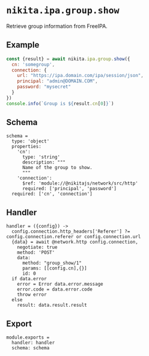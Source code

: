 
# `nikita.ipa.group.show`

Retrieve group information from FreeIPA.

## Example

```js
const {result} = await nikita.ipa.group.show({
  cn: 'somegroup',
  connection: {
    url: "https://ipa.domain.com/ipa/session/json",
    principal: "admin@DOMAIN.COM",
    password: "mysecret"
  }
})
console.info(`Group is ${result.cn[0]}`)
```

## Schema

    schema =
      type: 'object'
      properties:
        'cn':
          type: 'string'
          description: """
          Name of the group to show.
          """
        'connection':
          $ref: 'module://@nikitajs/network/src/http'
          required: ['principal', 'password']
      required: ['cn', 'connection']

## Handler

    handler = ({config}) ->
      config.connection.http_headers['Referer'] ?= config.connection.referer or config.connection.url
      {data} = await @network.http config.connection,
        negotiate: true
        method: 'POST'
        data:
          method: "group_show/1"
          params: [[config.cn],{}]
          id: 0
      if data.error
        error = Error data.error.message
        error.code = data.error.code
        throw error
      else
        result: data.result.result

## Export

    module.exports =
      handler: handler
      schema: schema
